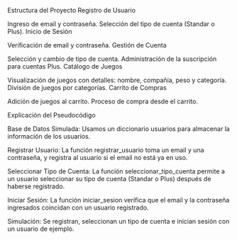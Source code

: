 Estructura del Proyecto
Registro de Usuario

Ingreso de email y contraseña.
Selección del tipo de cuenta (Standar o Plus).
Inicio de Sesión

Verificación de email y contraseña.
Gestión de Cuenta

Selección y cambio de tipo de cuenta.
Administración de la suscripción para cuentas Plus.
Catálogo de Juegos

Visualización de juegos con detalles: nombre, compañía, peso y categoría.
División de juegos por categorías.
Carrito de Compras

Adición de juegos al carrito.
Proceso de compra desde el carrito.

Explicación del Pseudocódigo

Base de Datos Simulada: Usamos un diccionario usuarios para almacenar la información de los usuarios.

Registrar Usuario: La función registrar_usuario toma un email y una contraseña, y registra al usuario si el email no está ya en uso.

Seleccionar Tipo de Cuenta: La función seleccionar_tipo_cuenta permite a un usuario seleccionar su tipo de cuenta (Standar o Plus) después de haberse registrado.

Iniciar Sesión: La función iniciar_sesion verifica que el email y la contraseña ingresados coincidan con un usuario registrado.

Simulación: Se registran, seleccionan un tipo de cuenta e inician sesión con un usuario de ejemplo.
